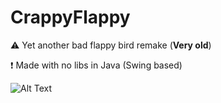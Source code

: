 # CrappyFlappy


⚠️ Yet another bad flappy bird remake (**Very old**) 

❗ Made with no libs in Java (Swing based)

![Alt Text](https://cdn.discordapp.com/attachments/821086335624282152/1137553662714073129/java_nQgm2gN9gw.gif)
